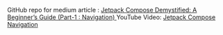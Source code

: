 GitHub repo for medium article : [Jetpack Compose Demystified: A Beginner’s Guide (Part-1 : Navigation)
](https://medium.com/@jhillubhai10/jetpack-compose-demystified-a-beginners-guide-part-1-navigation-b0ad3e414b63)
YouTube Video: [Jetpack Compose Navigation](https://www.youtube.com/watch?v=AaCC3FaHi1o&t=30s)
